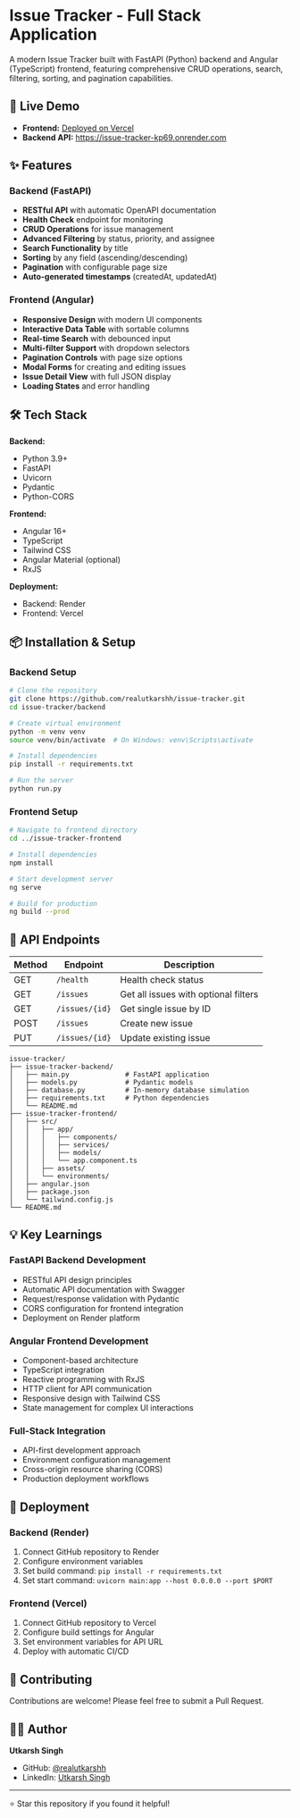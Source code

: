 # Issue Tracker - Full Stack Application

A modern Issue Tracker built with FastAPI (Python) backend and Angular (TypeScript) frontend, featuring comprehensive CRUD operations, search, filtering, sorting, and pagination capabilities.

## 🚀 Live Demo

- **Frontend:** [Deployed on Vercel](https://issue-tracker-eight-pi.vercel.app/issues)
- **Backend API:** https://issue-tracker-kp69.onrender.com

## ✨ Features

### Backend (FastAPI)
- **RESTful API** with automatic OpenAPI documentation
- **Health Check** endpoint for monitoring
- **CRUD Operations** for issue management
- **Advanced Filtering** by status, priority, and assignee
- **Search Functionality** by title
- **Sorting** by any field (ascending/descending)
- **Pagination** with configurable page size
- **Auto-generated timestamps** (createdAt, updatedAt)

### Frontend (Angular)
- **Responsive Design** with modern UI components
- **Interactive Data Table** with sortable columns
- **Real-time Search** with debounced input
- **Multi-filter Support** with dropdown selectors
- **Pagination Controls** with page size options
- **Modal Forms** for creating and editing issues
- **Issue Detail View** with full JSON display
- **Loading States** and error handling

## 🛠️ Tech Stack

**Backend:**
- Python 3.9+
- FastAPI
- Uvicorn
- Pydantic
- Python-CORS

**Frontend:**
- Angular 16+
- TypeScript
- Tailwind CSS
- Angular Material (optional)
- RxJS

**Deployment:**
- Backend: Render
- Frontend: Vercel

## 📦 Installation & Setup

### Backend Setup

```bash
# Clone the repository
git clone https://github.com/realutkarshh/issue-tracker.git
cd issue-tracker/backend

# Create virtual environment
python -m venv venv
source venv/bin/activate  # On Windows: venv\Scripts\activate

# Install dependencies
pip install -r requirements.txt

# Run the server
python run.py
```

### Frontend Setup

```bash
# Navigate to frontend directory
cd ../issue-tracker-frontend

# Install dependencies
npm install

# Start development server
ng serve

# Build for production
ng build --prod
```

## 🔗 API Endpoints

| Method | Endpoint | Description |
|--------|----------|-------------|
| GET | `/health` | Health check status |
| GET | `/issues` | Get all issues with optional filters |
| GET | `/issues/{id}` | Get single issue by ID |
| POST | `/issues` | Create new issue |
| PUT | `/issues/{id}` | Update existing issue |


```
issue-tracker/
├── issue-tracker-backend/
│   ├── main.py              # FastAPI application
│   ├── models.py            # Pydantic models
│   ├── database.py          # In-memory database simulation
│   ├── requirements.txt     # Python dependencies
│   └── README.md
├── issue-tracker-frontend/
│   ├── src/
│   │   ├── app/
│   │   │   ├── components/
│   │   │   ├── services/
│   │   │   ├── models/
│   │   │   └── app.component.ts
│   │   ├── assets/
│   │   └── environments/
│   ├── angular.json
│   ├── package.json
│   └── tailwind.config.js
└── README.md
```

## 💡 Key Learnings

### FastAPI Backend Development
- RESTful API design principles
- Automatic API documentation with Swagger
- Request/response validation with Pydantic
- CORS configuration for frontend integration
- Deployment on Render platform

### Angular Frontend Development
- Component-based architecture
- TypeScript integration
- Reactive programming with RxJS
- HTTP client for API communication
- Responsive design with Tailwind CSS
- State management for complex UI interactions

### Full-Stack Integration
- API-first development approach
- Environment configuration management
- Cross-origin resource sharing (CORS)
- Production deployment workflows

## 🚀 Deployment

### Backend (Render)
1. Connect GitHub repository to Render
2. Configure environment variables
3. Set build command: `pip install -r requirements.txt`
4. Set start command: `uvicorn main:app --host 0.0.0.0 --port $PORT`

### Frontend (Vercel)
1. Connect GitHub repository to Vercel
2. Configure build settings for Angular
3. Set environment variables for API URL
4. Deploy with automatic CI/CD

## 🤝 Contributing

Contributions are welcome! Please feel free to submit a Pull Request.


## 👨‍💻 Author

**Utkarsh Singh**
- GitHub: [@realutkarshh](https://github.com/realutkarshh)
- LinkedIn: [Utkarsh Singh](https://linkedin.com/in/realutkarshh)

***

⭐ Star this repository if you found it helpful!

